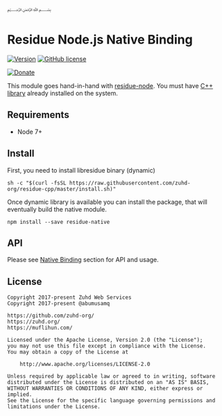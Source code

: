 ﷽

# Residue Node.js Native Binding

[![Version](https://img.shields.io/npm/v/residue-native.svg)](https://www.npmjs.com/package/residue-native)
[![GitHub license](https://img.shields.io/badge/License-Apache%202.0-blue.svg)](https://github.com/zuhd-org/residue-node/blob/master/LICENSE)

[![Donate](https://muflihun.github.io/donate.png?v2)](https://www.paypal.me/zuhd/25)

This module goes hand-in-hand with [residue-node](https://www.npmjs.com/package/residue). You must have [C++ library](https://github.com/zuhd-org/residue-cpp) already installed on the system.

## Requirements

 * Node 7+

## Install
First, you need to install libresidue binary (dynamic)

```
sh -c "$(curl -fsSL https://raw.githubusercontent.com/zuhd-org/residue-cpp/master/install.sh)"
```

Once dynamic library is available you can install the package, that will eventually build the native module.

```
npm install --save residue-native
```

## API
Please see [Native Binding](https://github.com/zuhd-org/residue-node/blob/master/README.md#native-binding) section for API and usage.

## License
```
Copyright 2017-present Zuhd Web Services
Copyright 2017-present @abumusamq

https://github.com/zuhd-org/
https://zuhd.org/
https://muflihun.com/

Licensed under the Apache License, Version 2.0 (the "License");
you may not use this file except in compliance with the License.
You may obtain a copy of the License at

    http://www.apache.org/licenses/LICENSE-2.0

Unless required by applicable law or agreed to in writing, software
distributed under the License is distributed on an "AS IS" BASIS,
WITHOUT WARRANTIES OR CONDITIONS OF ANY KIND, either express or implied.
See the License for the specific language governing permissions and
limitations under the License.
```
